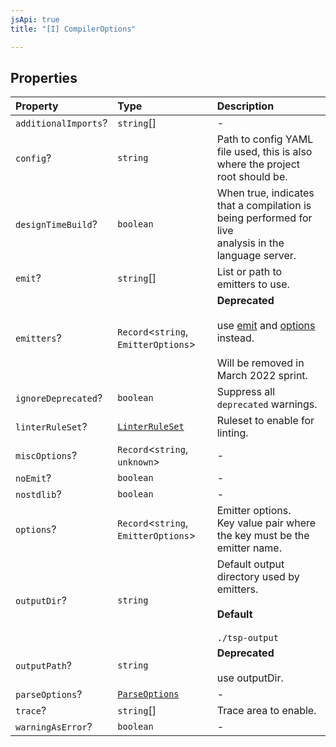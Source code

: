 ```yaml
---
jsApi: true
title: "[I] CompilerOptions"

---
```

## Properties

| Property | Type | Description |
| :------ | :------ | :------ |
| `additionalImports`? | `string`[] | - |
| `config`? | `string` | Path to config YAML file used, this is also where the project root should be. |
| `designTimeBuild`? | `boolean` | When true, indicates that a compilation is being performed for live<br />analysis in the language server. |
| `emit`? | `string`[] | List or path to emitters to use. |
| `emitters`? | `Record`<`string`, `EmitterOptions`\> | **Deprecated**<br /><br />use [emit](CompilerOptions.md) and [options](CompilerOptions.md) instead.<br /><br />Will be removed in March 2022 sprint. |
| `ignoreDeprecated`? | `boolean` | Suppress all `deprecated` warnings. |
| `linterRuleSet`? | [`LinterRuleSet`](LinterRuleSet.md) | Ruleset to enable for linting. |
| `miscOptions`? | `Record`<`string`, `unknown`\> | - |
| `noEmit`? | `boolean` | - |
| `nostdlib`? | `boolean` | - |
| `options`? | `Record`<`string`, `EmitterOptions`\> | Emitter options.<br />Key value pair where the key must be the emitter name. |
| `outputDir`? | `string` | Default output directory used by emitters.<br /><br />**Default**<br /><br />` ./tsp-output ` |
| `outputPath`? | `string` | **Deprecated**<br /><br />use outputDir. |
| `parseOptions`? | [`ParseOptions`](ParseOptions.md) | - |
| `trace`? | `string`[] | Trace area to enable. |
| `warningAsError`? | `boolean` | - |
